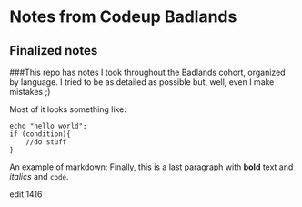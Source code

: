 # Notes from Codeup Badlands
## Finalized notes

###This repo has notes I took throughout the Badlands cohort, organized by language.  I tried to be as detailed as possible but, well, even I make mistakes ;)

Most of it looks something like:
```
echo "hello world";
if (condition){
	//do stuff
}
```
An example of markdown:
Finally, this is a last paragraph with **bold** text and *italics* and `code`.

edit 1416
